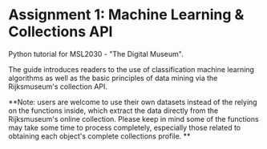 # Assignment 1: Machine Learning & Collections API

Python tutorial for MSL2030 - "The Digital Museum".

The guide introduces readers to the use of classification machine learning algorithms as well as the basic principles of data mining via the Rijksmuseum's collection API.

**Note: users are welcome to use their own datasets instead of the relying on the functions inside, which extract the data directly from the Rijksmuseum's online collection. Please keep in mind some of the functions may take some time to process completely, especially those related to obtaining each object's complete collections profile. **
